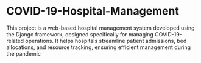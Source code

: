 # COVID-19-Hospital-Management
This project is a web-based hospital management system developed using the Django framework, designed specifically for managing COVID-19-related operations. It helps hospitals streamline patient admissions, bed allocations, and resource tracking, ensuring efficient management during the pandemic
